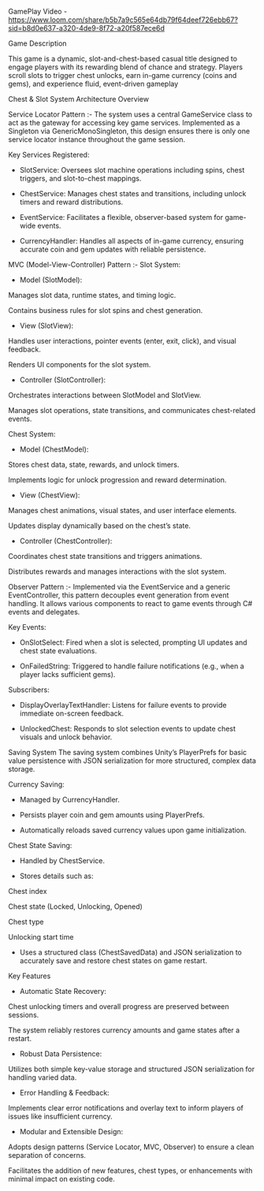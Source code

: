 GamePlay Video -  https://www.loom.com/share/b5b7a9c565e64db79f64deef726ebb67?sid=b8d0e637-a320-4de9-8f72-a20f587ece6d


Game Description 

This game is a dynamic, slot-and-chest-based casual title designed to engage players with its rewarding blend of chance and strategy. Players scroll slots to trigger chest unlocks, earn in-game currency (coins and gems), and experience fluid, event-driven gameplay

Chest & Slot System Architecture Overview


Service Locator Pattern :-
The system uses a central GameService class to act as the gateway for accessing key game services. Implemented as a Singleton via GenericMonoSingleton<T>, this design ensures there is only one service locator instance throughout the game session.

Key Services Registered:

- SlotService: Oversees slot machine operations including spins, chest triggers, and slot-to-chest mappings.

- ChestService: Manages chest states and transitions, including unlock timers and reward distributions.

- EventService: Facilitates a flexible, observer-based system for game-wide events.

 - CurrencyHandler: Handles all aspects of in-game currency, ensuring accurate coin and gem updates with reliable persistence.

MVC (Model-View-Controller) Pattern :-
Slot System:

- Model (SlotModel):

Manages slot data, runtime states, and timing logic.

Contains business rules for slot spins and chest generation.

- View (SlotView):

Handles user interactions, pointer events (enter, exit, click), and visual feedback.

Renders UI components for the slot system.

- Controller (SlotController):

Orchestrates interactions between SlotModel and SlotView.

Manages slot operations, state transitions, and communicates chest-related events.


Chest System:

- Model (ChestModel):

Stores chest data, state, rewards, and unlock timers.

Implements logic for unlock progression and reward determination.

- View (ChestView):

Manages chest animations, visual states, and user interface elements.

Updates display dynamically based on the chest’s state.

- Controller (ChestController):

Coordinates chest state transitions and triggers animations.

Distributes rewards and manages interactions with the slot system.

Observer Pattern :-
Implemented via the EventService and a generic EventController<T>, this pattern decouples event generation from event handling. It allows various components to react to game events through C# events and delegates.

Key Events:

- OnSlotSelect: Fired when a slot is selected, prompting UI updates and chest state evaluations.

- OnFailedString: Triggered to handle failure notifications (e.g., when a player lacks sufficient gems).

Subscribers:

- DisplayOverlayTextHandler: Listens for failure events to provide immediate on-screen feedback.

- UnlockedChest: Responds to slot selection events to update chest visuals and unlock behavior.

Saving System
The saving system combines Unity’s PlayerPrefs for basic value persistence with JSON serialization for more structured, complex data storage.

Currency Saving:

- Managed by CurrencyHandler.

- Persists player coin and gem amounts using PlayerPrefs.

- Automatically reloads saved currency values upon game initialization.

Chest State Saving:

- Handled by ChestService.

- Stores details such as:

Chest index

Chest state (Locked, Unlocking, Opened)

Chest type

Unlocking start time

- Uses a structured class (ChestSavedData) and JSON serialization to accurately save and restore chest states on game restart.

Key Features
- Automatic State Recovery:

Chest unlocking timers and overall progress are preserved between sessions.

The system reliably restores currency amounts and game states after a restart.

- Robust Data Persistence:

Utilizes both simple key-value storage and structured JSON serialization for handling varied data.

- Error Handling & Feedback:

Implements clear error notifications and overlay text to inform players of issues like insufficient currency.

- Modular and Extensible Design:

Adopts design patterns (Service Locator, MVC, Observer) to ensure a clean separation of concerns.

Facilitates the addition of new features, chest types, or enhancements with minimal impact on existing code.
